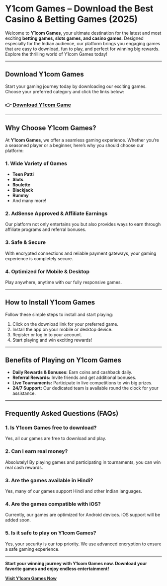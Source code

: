 # Y1com Games – Download the Best Casino & Betting Games (2025)

Welcome to **Y1com Games**, your ultimate destination for the latest and most exciting **betting games, slots games, and casino games**. Designed especially for the Indian audience, our platform brings you engaging games that are easy to download, fun to play, and perfect for winning big rewards. Explore the thrilling world of Y1com Games today!

---

## Download Y1com Games

Start your gaming journey today by downloading our exciting games. Choose your preferred category and click the links below:

### 👉 [Download Y1com Game](https://t.co/mZcbGWXk6R) 

---

## Why Choose Y1com Games?

At **Y1com Games**, we offer a seamless gaming experience. Whether you’re a seasoned player or a beginner, here’s why you should choose our platform:

### 1. **Wide Variety of Games**
- **Teen Patti**
- **Slots**
- **Roulette**
- **Blackjack**
- **Rummy**
- And many more!

### 2. **AdSense Approved & Affiliate Earnings**
Our platform not only entertains you but also provides ways to earn through affiliate programs and referral bonuses.

### 3. **Safe & Secure**
With encrypted connections and reliable payment gateways, your gaming experience is completely secure.

### 4. **Optimized for Mobile & Desktop**
Play anywhere, anytime with our fully responsive games.

---

## How to Install Y1com Games

Follow these simple steps to install and start playing:  

1. Click on the download link for your preferred game.  
2. Install the app on your mobile or desktop device.  
3. Register or log in to your account.  
4. Start playing and win exciting rewards!  

---

## Benefits of Playing on Y1com Games

- **Daily Rewards & Bonuses:** Earn coins and cashback daily.  
- **Referral Rewards:** Invite friends and get additional bonuses.  
- **Live Tournaments:** Participate in live competitions to win big prizes.  
- **24/7 Support:** Our dedicated team is available round the clock for your assistance.  

---

## Frequently Asked Questions (FAQs)

### 1. Is Y1com Games free to download?  
Yes, all our games are free to download and play.  

### 2. Can I earn real money?  
Absolutely! By playing games and participating in tournaments, you can win real cash rewards.  

### 3. Are the games available in Hindi?  
Yes, many of our games support Hindi and other Indian languages.  

### 4. Are the games compatible with iOS?  
Currently, our games are optimized for Android devices. iOS support will be added soon.  

### 5. Is it safe to play on Y1com Games?  
Yes, your security is our top priority. We use advanced encryption to ensure a safe gaming experience.  

---

**Start your winning journey with Y1com Games now. Download your favorite games and enjoy endless entertainment!**

**[Visit Y1com Games Now](https://y1com.in.net/)**
